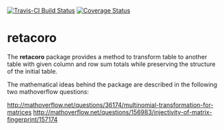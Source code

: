 [![Travis-CI Build Status](https://travis-ci.org/vzemlys/retacoro.svg?branch=master)](https://travis-ci.org/vzemlys/retacoro)
[![Coverage Status](https://img.shields.io/codecov/c/github/vzemlys/retacoro/master.svg)](https://codecov.io/github/vzemlys/retacoro?branch=master)

# retacoro

The **retacoro** package provides a method to transform table to another table with given column and row sum totals while preserving the structure of the initial table. 

The mathematical ideas behind the package are described in the following two mathoverflow questions:

http://mathoverflow.net/questions/36174/multinomial-transformation-for-matrices
http://mathoverflow.net/questions/156983/injectivity-of-matrix-fingerprint/157174


